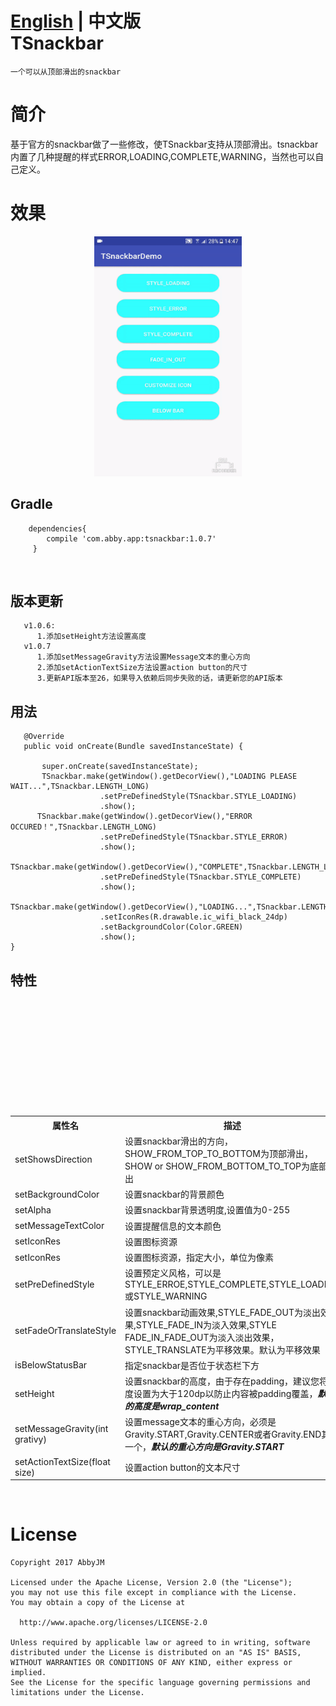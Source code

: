 [English](https://github.com/AbbyJM/TSnackbar) | **中文版** </br>
TSnackbar
==========
    一个可以从顶部滑出的snackbar
简介
============
基于官方的snackbar做了一些修改，使TSnackbar支持从顶部滑出。tsnackbar内置了几种提醒的样式ERROR,LOADING,COMPLETE,WARNING，当然也可以自己定义。
  
效果
===========

<div align=center><img width="236" height="384" src="https://github.com/AbbyJM/TSnackbar/raw/master/demo.gif"/></div>   

## Gradle 
		dependencies{
			compile 'com.abby.app:tsnackbar:1.0.7'
		 }
 
## 版本更新
	   v1.0.6:
	      1.添加setHeight方法设置高度
	   v1.0.7
	      1.添加setMessageGravity方法设置Message文本的重心方向
	      2.添加setActionTextSize方法设置action button的尺寸
	      3.更新API版本至26，如果导入依赖后同步失败的话，请更新您的API版本
## 用法
       @Override
       public void onCreate(Bundle savedInstanceState) {
    
           super.onCreate(savedInstanceState);
           TSnackbar.make(getWindow().getDecorView(),"LOADING PLEASE WAIT...",TSnackbar.LENGTH_LONG)
                        .setPreDefinedStyle(TSnackbar.STYLE_LOADING)
                        .show();
          TSnackbar.make(getWindow().getDecorView(),"ERROR OCCURED！",TSnackbar.LENGTH_LONG)
                        .setPreDefinedStyle(TSnackbar.STYLE_ERROR)
                        .show();
          TSnackbar.make(getWindow().getDecorView(),"COMPLETE",TSnackbar.LENGTH_LONG)
                        .setPreDefinedStyle(TSnackbar.STYLE_COMPLETE)
                        .show();
          TSnackbar.make(getWindow().getDecorView(),"LOADING...",TSnackbar.LENGTH_LONG)
                        .setIconRes(R.drawable.ic_wifi_black_24dp)
                        .setBackgroundColor(Color.GREEN)
                        .show();
    }        
    
  
  
    
## 特性
<div>
    <table border="0">
	  <tr>
	    <th>属性名</th>
	    <th>描述</th>
	  </tr>
	  <tr>
	    <td>setShowsDirection</td>
	    <td>设置snackbar滑出的方向，SHOW_FROM_TOP_TO_BOTTOM为顶部滑出，SHOW or SHOW_FROM_BOTTOM_TO_TOP为底部滑出</td>
	  </tr>
    <tr>
       <td>setBackgroundColor</td>
      <td>设置snackbar的背景颜色</td>
    </tr>
    <tr>
       <td>setAlpha</td>
       <td>设置snackbar背景透明度,设置值为0-255</td>
    </tr>
    <tr>
      <td>setMessageTextColor</td>
      <td>设置提醒信息的文本颜色</td>
    </tr>
        <td>setIconRes</td>
        <td>设置图标资源</td>
    <tr>
	    <tr>
		    <td>setIconRes</td>
		    <td>设置图标资源，指定大小，单位为像素</td>
	    </tr>
        <td>setPreDefinedStyle</td>
        <td>设置预定义风格，可以是 STYLE_ERROE,STYLE_COMPLETE,STYLE_LOADING或STYLE_WARNING</td>
    </tr>
    <tr>
        <td>setFadeOrTranslateStyle</td>
        <td>设置snackbar动画效果,STYLE_FADE_OUT为淡出效果,STYLE_FADE_IN为淡入效果,STYLE FADE_IN_FADE_OUT为淡入淡出效果， STYLE_TRANSLATE为平移效果。默认为平移效果</td>
    </tr>
    
    <tr>
      <td>isBelowStatusBar</td>
      <td>指定snackbar是否位于状态栏下方</td>
    </tr>
    <tr>
    	<td>setHeight</td>
	<td>设置snackbar的高度，由于存在padding，建议您将高度设置为大于120dp以防止内容被padding覆盖，***默认的高度是wrap_content***
    </tr>
    
    <tr>
    	<td>setMessageGravity(int grativy)</td>
	<td>设置message文本的重心方向，必须是Gravity.START,Gravity.CENTER或者Gravity.END其中一个，***默认的重心方向是Gravity.START***</td>
    </tr>
    
    <tr>
    	<td>setActionTextSize(float size)</td>
	<td>设置action button的文本尺寸</td>
    </tr>
    
    
   </table>
</div>
 </div>
 
 # License
    Copyright 2017 AbbyJM

    Licensed under the Apache License, Version 2.0 (the "License");
    you may not use this file except in compliance with the License.
    You may obtain a copy of the License at

      http://www.apache.org/licenses/LICENSE-2.0

    Unless required by applicable law or agreed to in writing, software
    distributed under the License is distributed on an "AS IS" BASIS,
    WITHOUT WARRANTIES OR CONDITIONS OF ANY KIND, either express or implied.
    See the License for the specific language governing permissions and
    limitations under the License.
